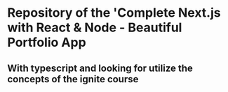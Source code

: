 # Repository of the 'Complete Next.js with React & Node - Beautiful Portfolio App
## With typescript and looking for utilize the concepts of the ignite course
